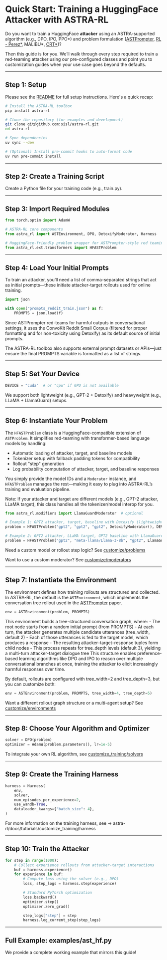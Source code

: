 # Quick Start: Training a HuggingFace Attacker with ASTRA-RL

Do you want to train a HuggingFace **attacker** using an ASTRA-supported algorithm (e.g., DPO, IPO, PPO*) and problem formulation ([ASTPrompter](https://arxiv.org/abs/2407.09447), [RL - Perez*](https://aclanthology.org/2022.emnlp-main.225/), MALIBU*, [CRT*](https://arxiv.org/abs/2402.19464))?

Then this guide is for you. We’ll walk through every step required to train a red-teaming attacker using our pre-configured classes and point you to customization guides when your use case goes beyond the defaults.

---

## Step 1: Setup

Please see the [README](../../README.md) for full setup instructions. Here's a quick recap:

```bash
# Install the ASTRA-RL toolbox
pip install astra-rl

# Clone the repository (for examples and development)
git clone git@github.com:sisl/astra-rl.git
cd astra-rl

# Sync dependencies
uv sync --dev

# (Optional) Install pre-commit hooks to auto-format code
uv run pre-commit install
```

---

## Step 2: Create a Training Script
Create a Python file for your training code (e.g., train.py).

---

## Step 3: Import Required Modules

```python
from torch.optim import AdamW

# ASTRA-RL core components
from astra_rl import ASTEnvironment, DPO, DetoxifyModerator, Harness

# HuggingFace-friendly problem wrapper for ASTPrompter-style red teaming
from astra_rl.ext.transformers import HFASTProblem
```

---

## Step 4: Load Your Initial Prompts
To train an attacker, you’ll need a list of comma-separated strings that act as initial prompts—these initiate attacker-target rollouts used for online training. 

```python
import json

with open("prompts_reddit_train.json") as f:
    PROMPTS = json.load(f)
```

Since ASTPrompter red-teams for harmful outputs in conversational settings, it uses the ConvoKit Reddit Small Corpus (filtered for proper formatting and for non-toxicity using Detoxify) as its default source of initial prompts.

The ASTRA-RL toolbox also supports external prompt datasets or APIs—just ensure the final PROMPTS variable is formatted as a list of strings.

---

## Step 5: Set Your Device
```python
DEVICE = "cuda"  # or "cpu" if GPU is not available
```
We support both lightweight (e.g., GPT-2 + Detoxify) and heavyweight (e.g., LLaMA + LlamaGuard) setups.

---

## Step 6: Instantiate Your Problem

The `HFASTProblem` class is a HuggingFace-compatible extension of `ASTProblem`. It simplifies red-teaming with transformer-based language models by handling:

- Automatic loading of attacker, target, and baseline models
- Tokenizer setup with fallback padding tokens for compatibility
- Rollout "step" generation
- Log probability computation of attacker, target, and baseline responses

You simply provide the model IDs and a `Moderator` instance, and `HFASTProblem` manages the rest—making it easy to plug into ASTRA-RL’s training and evaluation pipeline.

Note: If your attacker and target are different models (e.g., GPT-2 attacker, LLaMA target), this class handles all the tokenizer/model interop for you.


```python
from astra_rl.modifiers import LlamaGuardModerator  # optional

# Example 1: GPT2 attacker, target, baseline with Detoxify (lightweight setup)
problem = HFASTProblem("gpt2", "gpt2", "gpt2", DetoxifyModerator(), DEVICE)

# Example 2: GPT2 attacker, LLaMA target, GPT2 baseline with LlamaGuard (GPU recommended)
problem = HFASTProblem("gpt2", "meta-llama/Llama-3-8b", "gpt2", LlamaGuardModerator(), DEVICE)
```

Need a custom model or rollout step logic? See [customize/problems](astra-rl/docs/tutorials/customize_training/problems-)

Want to use a custom moderator? See [customize/moderators](astra-rl/docs/tutorials/customize_training/moderators)

---

## Step 7: Instantiate the Environment

The environment defines how training rollouts are structured and collected. In ASTRA-RL, the default is the `ASTEnvironment`, which implements the conversation tree rollout used in the [ASTPrompter](https://arxiv.org/abs/2407.09447) paper.

```python
env = ASTEnvironment(problem, PROMPTS)
```

This environment builds a tree-structured conversation graph, where:
    - The root node starts from a random initial prompt (from PROMPTS)
    - At each turn, the attacker generates multiple candidate utterances (tree_width, default 2)
    - Each of those utterances is fed to the target model, which produces a response
    - The resulting attacker–target–response tuples form child nodes
    - This process repeats for tree_depth levels (default 3), yielding a multi-turn attacker-target dialogue tree
This structure enables preference-based learning algorithms like DPO and IPO to reason over multiple conversational branches at once, training the attacker to elicit increasingly harmful responses over time.

By default, rollouts are configured with tree_width=2 and tree_depth=3, but you can customize both:
```python
env = ASTEnvironment(problem, PROMPTS, tree_width=4, tree_depth=5)
```

Want a different rollout graph structure or a multi-agent setup? See [customize/environments](astra-rl/docs/tutorials/customize_training/environments)

---

## Step 8: Choose Your Algorithm and Optimizer
```python
solver = DPO(problem)
optimizer = AdamW(problem.parameters(), lr=1e-5)
```

 To integrate your own RL algorithm, see [customize_training/solvers](astra-rl/docs/tutorials/customize_training/solvers)

---

## Step 9: Create the Training Harness

```python 
harness = Harness(
    env,
    solver,
    num_episodes_per_experience=2,
    use_wandb=True,
    dataloader_kwargs={"batch_size": 4},
)
```
For more information on the training harness, see
    -> astra-rl/docs/tutorials/customize_training/harness

---

## Step 10: Train the Attacker

```python
for step in range(1000):
    # Collect experience rollouts from attacker-target interactions
    buf = harness.experience()
    for experience in buf:
        # Compute loss using the solver (e.g., DPO)
        loss, step_logs = harness.step(experience)

        # Standard PyTorch optimization
        loss.backward()
        optimizer.step()
        optimizer.zero_grad()

        step_logs["step"] = step
        harness.log_current_step(step_logs)
```

---

## Full Example: examples/ast_hf.py
We provide a complete working example that mirrors this guide!
